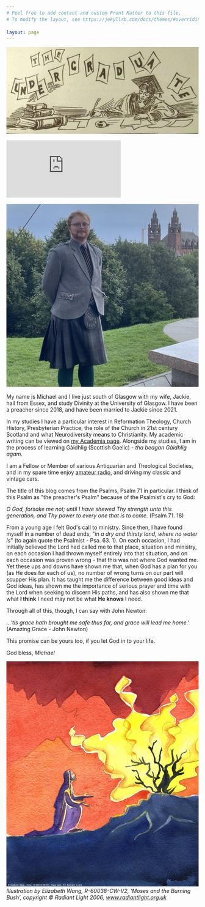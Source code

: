 ```yaml
---
# Feel free to add content and custom Front Matter to this file.
# To modify the layout, see https://jekyllrb.com/docs/themes/#overriding-theme-defaults

layout: page
---
```

<script>
function redirectToPage() {
  const currentDate = new Date();
  const dayOfWeek = currentDate.getDay();

  if (dayOfWeek === 0) {
    window.location.replace('https://www.topple.scot/sabbath');
  }
}

window.onload = redirectToPage;
</script>

![UoG_Undergrad_Banner](media/banner.webp)

<script src="https://www.biblegateway.com/votd/votd.write.callback.js"></script>
<script src="https://www.biblegateway.com/votd/get/?format=json&version=KJV&callback=BG.votdWriteCallback"></script>
<!-- alternative for no javascript -->
<noscript>
<iframe framespacing="0" frameborder="no" src="https://www.biblegateway.com/votd/get/?format=html&version=KJV">View Verse of the Day</iframe>
</noscript><br> 

![Michael at the University of Glasgow, overlooking the Kelvingrove](/media/ToppleKelvingrove.jpg)

<html>
    <label id="lblGreetings"></label>

<script>
    var myDate = new Date();
    var hrs = myDate.getHours();

    var greet;

    if (hrs < 12)
        greet = 'Good morning, or madainn mhath';
    else if (hrs >= 12 && hrs <= 17)
        greet = 'Good afternoon, or feasgar math';
    else if (hrs >= 17 && hrs <= 24)
        greet = 'Good evening, or feasgar math';

    document.getElementById('lblGreetings').innerHTML =
        '<b>' + greet + '!</b>';
</script>
</html>

My name is Michael and I live just south of Glasgow with my wife, Jackie, hail from Essex, and study Divinity at the University of Glasgow. I have been a preacher since 2018, and have been married to Jackie since 2021.

In my studies I have a particular interest in Reformation Theology, Church History, Presbyterian Practice, the role of the Church in 21st century Scotland and what Neurodiversity means to Christianity. My academic writing can be viewed on [my Academia page](https://glasgow.academia.edu/MichaelRJTopple). Alongside my studies, I am in the process of learning Gàidhlig (Scottish Gaelic) - *tha beagan Gàidhlig agam*.

I am a Fellow or Member of various Antiquarian and Theological Societies, and in my spare time enjoy [amateur radio](https://gm5aug.topple.scot), and driving my classic and vintage cars.

The title of this blog comes from the Psalms, Psalm 71 in particular. I think of this Psalm as "the preacher's Psalm" because of the Psalmist's cry to God:

*O God, forsake me not; until I have shewed Thy strength unto this generation, and Thy power to every one that is to come.*
(Psalm 71. 18)

From a young age I felt God's call to ministry. Since then, I have found myself in a number of dead ends, "*in a dry and thirsty land, where no water is*" (to again quote the Psalmist - Psa. 63. 1). On each occasion, I had initially believed the Lord had called me to that place, situation and ministry, on each occasion I had thrown myself entirely into that situation, and on each occasion was proven wrong - that this was not where God wanted me. Yet these ups and downs have shown me that, when God has a plan for you (as He does for each of us), no number of wrong turns on our part will scupper His plan. It has taught me the difference between good ideas and God ideas, has shown me the importance of serious prayer and time with the Lord when seeking to discern His paths, and has also shown me that what **I think** I need may not be what **He knows** I need.

Through all of this, though, I can say with John Newton:

*...'tis grace hath brought me safe thus far,
and grace will lead me home.'*
(Amazing Grace - John Newton)

This promise can be yours too, if you let God in to your life.

God bless,
*Michael*

![Moses at the Burning Bush](media/Moses.jpg)
*Illustration by Elizabeth Wang, R-60038-CW-V2, ‘Moses and the Burning Bush’, copyright © Radiant Light 2006, www.radiantlight.org.uk*
